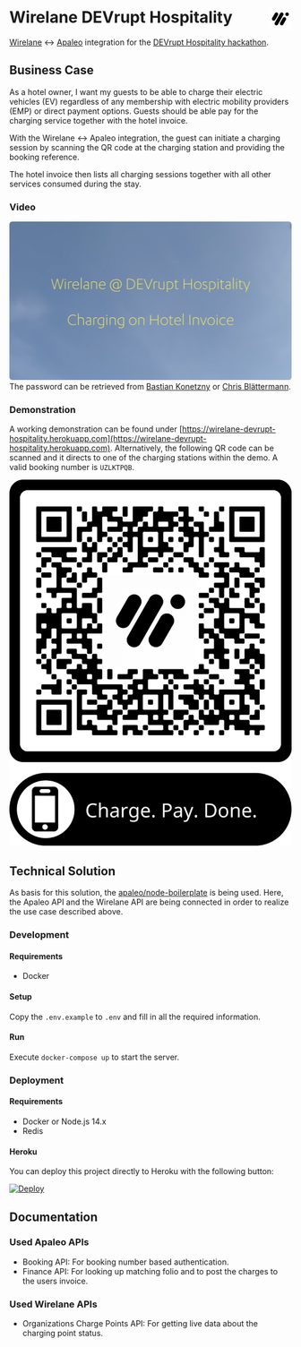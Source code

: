 # Wirelane DEVrupt Hospitality <img align="right" src="https://github.com/wirelane/devrupt-hospitality/raw/main/public/images/logo-20.png">

[Wirelane](https://www.wirelane.com/) <-> [Apaleo](https://apaleo.com/) integration for the [DEVrupt Hospitality hackathon](https://www.devrupt-hospitality.com/).

## Business Case

As a hotel owner, I want my guests to be able to charge their electric vehicles (EV) regardless of any membership with electric mobility providers (EMP) or direct payment options. Guests should be able pay for the charging service together with the hotel invoice.

With the Wirelane <-> Apaleo integration, the guest can initiate a charging session by scanning the QR code at the charging station and providing the booking reference.

The hotel invoice then lists all charging sessions together with all other services consumed during the stay.

### Video

[![Demo Video](https://github.com/wirelane/devrupt-hospitality/raw/main/public/images/video.png)](https://wirelane-my.sharepoint.com/:v:/p/chris_blaettermann/EWxuK35pr1xMgtCwSY5b85QB4gRnoh3A7p9mQy4IJNXULA?e=QEfWSr)
The password can be retrieved from [Bastian Konetzny](https://github.com/bkonetzny) or [Chris Blättermann](https://github.com/chrblabla).

### Demonstration

A working demonstration can be found under [https://wirelane-devrupt-hospitality.herokuapp.com](https://wirelane-devrupt-hospitality.herokuapp.com). Alternatively, the following QR code can be scanned and it directs to one of the charging stations within the demo. A valid booking number is `UZLKTPQB`.

![QR Code](https://github.com/wirelane/devrupt-hospitality/raw/main/public/images/qr.png)

## Technical Solution

As basis for this solution, the [apaleo/node-boilerplate](https://github.com/apaleo/node-boilerplate) is being used.  Here, the Apaleo API and the Wirelane API are being connected in order to realize the use case described above. 

### Development

#### Requirements
- Docker

#### Setup
Copy the `.env.example` to `.env` and fill in all the required information.

#### Run
Execute `docker-compose up` to start the server.

### Deployment

#### Requirements
- Docker or Node.js 14.x
- Redis

#### Heroku
You can deploy this project directly to Heroku with the following button:

[![Deploy](https://www.herokucdn.com/deploy/button.svg)](https://heroku.com/deploy)

## Documentation

### Used Apaleo APIs

* Booking API: For booking number based authentication.
* Finance API: For looking up matching folio and to post the charges to the users invoice.

### Used Wirelane APIs

* Organizations Charge Points API: For getting live data about the charging point status.
